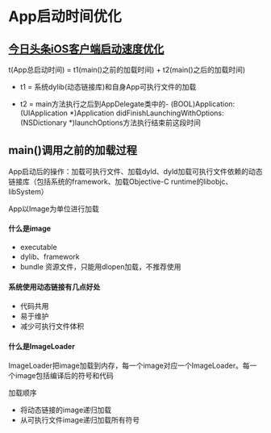 # App启动时间优化

## [今日头条iOS客户端启动速度优化](https://techblog.toutiao.com/2017/01/17/iosspeed/)

t\(App总启动时间\) = t1\(main\(\)之前的加载时间\) + t2\(main\(\)之后的加载时间\)

* t1 = 系统dylib\(动态链接库\)和自身App可执行文件的加载

* t2 = main方法执行之后到AppDelegate类中的- \(BOOL\)Application:\(UIApplication \*\)Application didFinishLaunchingWithOptions:\(NSDictionary \*\)launchOptions方法执行结束前这段时间

## main\(\)调用之前的加载过程

App启动后的操作：加载可执行文件、加载dyld、dyld加载可执行文件依赖的动态链接库（包括系统的framework、加载Objective-C runtime的libobjc、libSystem）

App以Image为单位进行加载

#### 什么是image

* executable
* dylib、framework
* bundle 资源文件，只能用dlopen加载，不推荐使用

#### 系统使用动态链接有几点好处

* 代码共用
* 易于维护
* 减少可执行文件体积

#### 什么是ImageLoader

ImageLoader把image加载到内存，每一个image对应一个ImageLoader。每一个image包括编译后的符号和代码

加载顺序

* 将动态链接的image递归加载
* 从可执行文件image递归加载所有符号



